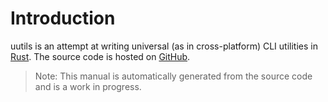 # Introduction

uutils is an attempt at writing universal (as in cross-platform) CLI
utilities in [Rust](https://www.rust-lang.org). The source code is hosted
on [GitHub](https://github.com/uutils/coreutils).

> Note: This manual is automatically generated from the source code and is
> a work in progress.